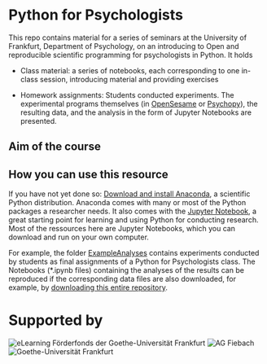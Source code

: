 # Python for Psychologists

This repo contains material for a series of seminars at the University of Frankfurt, 
Department of Psychology, on an introducing to Open and reproducible scientific programming for
psychologists in Python. It holds

- Class material: a series of notebooks, each corresponding to one in-class session, 
introducing material and providing exercises

- Homework assignments: Students conducted experiments. The experimental programs themselves 
(in [OpenSesame](http://www.cogsci.nl) or [Psychopy](http://www.psychopy.org)), the resulting data, and the 
analysis in the  form of Jupyter Notebooks are presented.

## Aim of the course



## How you can use this resource

If you have not yet done so: [Download and install Anaconda](https://www.anaconda.com/download/#macos), a scientific Python distribution.
Anaconda comes with many or most of the Python packages a researcher needs. It also comes with the [Jupyter Notebook](http://jupyter.org),
a great starting point for learning and using Python for conducting research. Most of the ressources here are Jupyter Notebooks, which you
can download and run on your own computer.

For example, the folder [ExampleAnalyses](https://github.com/jona-sassenhagen/python_for_psychologists/tree/master/ExampleExperiments)
contains experiments conducted by students as final assignments of a Python for Psychologists class.
The Notebooks (*.ipynb files) containing the analyses of the results can be reproduced if the corresponding data files are also downloaded,
for example, by [downloading this entire repository](https://github.com/jona-sassenhagen/python_for_psychologists/archive/master.zip).


# Supported by

![eLearning Förderfonds der Goethe-Universität Frankfurt](https://blog.studiumdigitale.uni-frankfurt.de/elf/files/2016/03/cropped-eLF_logo-1.png) ![AG 
Fiebach](http://static1.squarespace.com/static/55a04efee4b06ad275768c2b/t/592898a520099e2f4bf7470b/1521543233985/?format=300w) ![Goethe-Universität 
Frankfurt](http://www.uni-frankfurt.de/assets/ci/head_logo-3f4b9591169c7a3095f77eb21e4d00649f1ed7bdc00ace2e4eb2c9b5285e07ea.svg)
